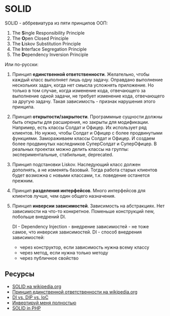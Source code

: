 # SOLID

SOLID - аббревиатура из пяти принципов ООП:
1. The **S**ingle Responsibility Principle
2. The **O**pen Closed Principle
3. The **L**iskov Substitution Principle
4. The **I**nterface Segregation Principle
5. The **D**ependency Inversion Principle

Или по-русски:
1. Принцип **единственной ответственности**. Желательно, чтобы каждый
   класс выполняет лишь одну задачу. Оправдано выполнение нескольких
   задач, когда нет смысла усложнять приложение. Но только в том случае,
   когда изменение кода, отвечающего за выполнение одной задачи, не
   требует изменение кода, отвечающего за другую задачу. Такая
   зависимость - признак нарушения этого принципа.
2. Принцип **открытости/закрытости**. Программные сущности должны быть
   открыты для расширения, но закрыты для модификации. Например, есть
   классы Солдат и Офицер. Их использует ряд клиентов. Но нужно, чтобы
   Солдат и Офицер с более продвинутыми функциями. Замораживаем классы
   Солдат и Офицер. И создаем более продвинутых наследников СуперСолдат
   и СуперОфицер. В реальных проектах можно делить классы на группы:
   экспериментальные, стабильные, deprecated.
3. Принцип подстановки Liskov. Наследующий класс должен дополнять, а не
   изменять базовый. Тогда работа старых клиентов будет возможна c
   новыми классами, т.к. поведение останется прежним.
4. Принцип **разделения интерфейсов**. Много интерфейсов для клиентов
   лучше, чем один общего назначения.
5. Принцип **инверсии зависимостей**. Зависимость на абстракциях. Нет
   зависимости на что-то конкретное. Поменьше конструкций new, побольше
   внедрений DI.

   DI - Dependency Injection - внедрение зависимостей - не тоже самое,
   что инверсия зависимостей. DI - способ внедрения зависимостей:
   - через конструктор, если зависимость нужна всему классу
   - через метод, если нужна только методу
   - через публичное свойство

## Ресурсы
* [SOLID на wikipedia.org](https://ru.wikipedia.org/wiki/SOLID_(%D0%BE%D0%B1%D1%8A%D0%B5%D0%BA%D1%82%D0%BD%D0%BE-%D0%BE%D1%80%D0%B8%D0%B5%D0%BD%D1%82%D0%B8%D1%80%D0%BE%D0%B2%D0%B0%D0%BD%D0%BD%D0%BE%D0%B5_%D0%BF%D1%80%D0%BE%D0%B3%D1%80%D0%B0%D0%BC%D0%BC%D0%B8%D1%80%D0%BE%D0%B2%D0%B0%D0%BD%D0%B8%D0%B5))
* [Принцип единственной ответственности на wikipedia.org](https://ru.wikipedia.org/wiki/%D0%9F%D1%80%D0%B8%D0%BD%D1%86%D0%B8%D0%BF_%D0%B5%D0%B4%D0%B8%D0%BD%D1%81%D1%82%D0%B2%D0%B5%D0%BD%D0%BD%D0%BE%D0%B9_%D0%BE%D1%82%D0%B2%D0%B5%D1%82%D1%81%D1%82%D0%B2%D0%B5%D0%BD%D0%BD%D0%BE%D1%81%D1%82%D0%B8)
* [DI vs. DIP vs. IoC](http://sergeyteplyakov.blogspot.com/2014/11/di-vs-dip-vs-ioc.html)
* [Инвертируй меня полностью](https://dou.ua/lenta/articles/dependency-inversion-principle/)
* [SOLID in PHP](https://dev.to/evrtrabajo/solid-in-php-d8e)